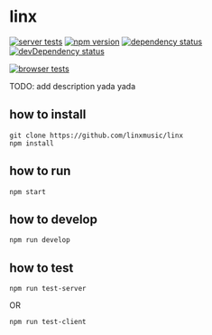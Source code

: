 # linx

[![server tests](https://travis-ci.org/linxmusic/linx.png)](https://travis-ci.org/linxmusic/linx)
[![npm version](https://badge.fury.io/js/ciab-linx.png)](https://npmjs.org/package/linx)
[![dependency status](https://david-dm.org/linxmusic/linx.png)](https://david-dm.org/linxmusic/linx)
[![devDependency status](https://david-dm.org/linxmusic/linx/dev-status.png)](https://david-dm.org/linxmusic/linx#info=devDependencies)

[![browser tests](https://ci.testling.com/linxmusic/linx.png)](https://ci.testling.com/linxmusic/linx)

TODO: add description yada yada

## how to install

```
git clone https://github.com/linxmusic/linx
npm install
```

## how to run

```
npm start
```

## how to develop

```
npm run develop
```

## how to test

```
npm run test-server
```

OR

```
npm run test-client
```
